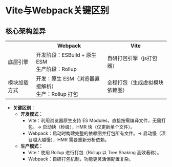 # Vite与Webpack关键区别
## 核心架构差异
<table>
  <tr>
    <th></th>
    <th>Webpack</th>
    <th>Vite</th>
  </tr>
  <tr>
    <td>底层引擎</td>
    <td>
      开发阶段：ESBuild + 原生 ESM<br/>
      生产阶段：Rollup
    </td>
    <td>
        自研打包引擎（js打包器）
    </td>
  </tr>
  <tr>
   <td>模块加载方式</td>
   <td>
      开发：原生 ESM（浏览器直接解析）<br/>
      生产：Rollup 打包
    </td>
    <td>
      全程打包（生成虚拟模块依赖图）
    </td>
  </tr>
</table>

- **关键区别**：
    - **开发模式：**
        - Vite：利用浏览器原生支持 ES Modules，直接按需编译文件，无需打包。→ 启动快（秒级），HMR 快（仅更新单个文件）。
        - Webpack：启动时构建完整的依赖图并打包所有文件。→ 启动慢（项目越大越慢），HMR 需要重新分析依赖。
    - **生产模式：**
        - Vite：使用 Rollup 进行打包（Rollup 以 Tree Shaking 高效著称）。
        - Webpack：自研打包机制，功能更灵活但配置复杂。

